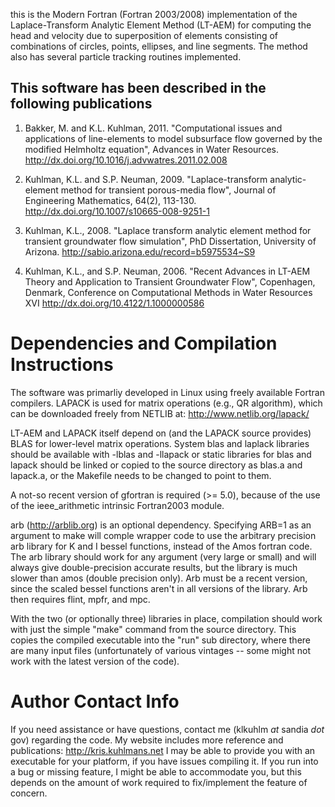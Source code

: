 this is the Modern Fortran (Fortran 2003/2008) implementation of the Laplace-Transform Analytic Element Method (LT-AEM) for computing the head and velocity due to superposition of elements consisting of combinations of circles, points, ellipses, and line segments. The method also has several particle tracking routines implemented.

This software has been described in the following publications
----------------------------------------------------------
1) Bakker, M. and K.L. Kuhlman, 2011. "Computational issues and applications of line-elements to model subsurface flow governed by the modified Helmholtz equation", Advances in Water Resources. http://dx.doi.org/10.1016/j.advwatres.2011.02.008

2) Kuhlman, K.L. and S.P. Neuman, 2009. "Laplace-transform analytic-element method for transient porous-media flow", Journal of Engineering Mathematics, 64(2), 113-130. http://dx.doi.org/10.1007/s10665-008-9251-1

3) Kuhlman, K.L., 2008. "Laplace transform analytic element method for transient groundwater flow simulation", PhD Dissertation, University of Arizona. http://sabio.arizona.edu/record=b5975534~S9

4) Kuhlman, K.L., and S.P. Neuman, 2006. "Recent Advances in LT-AEM Theory and Application to Transient Groundwater Flow", Copenhagen, Denmark, Conference on Computational Methods in Water Resources XVI http://dx.doi.org/10.4122/1.1000000586

Dependencies and Compilation Instructions
============================================================
The software was primarliy developed in Linux using freely available Fortran compilers.  LAPACK is used for matrix operations (e.g., QR algorithm), which can be downloaded freely from NETLIB at: http://www.netlib.org/lapack/

LT-AEM and LAPACK itself depend on (and the LAPACK source provides) BLAS for lower-level matrix operations.  System blas and laplack libraries should be available with -lblas and -llapack or static libraries for blas and lapack should be linked or copied to the source directory as blas.a and lapack.a, or the Makefile needs to be changed to point to them.

A not-so recent version of gfortran is required (>= 5.0), because of the use of the ieee_arithmetic intrinsic Fortran2003 module.

arb (http://arblib.org) is an optional dependency. Specifying ARB=1 as an argument to make will comple wrapper code to use the arbitrary precision arb library for K and I bessel functions, instead of the Amos fortran code. The arb library should work for any argument (very large or small) and will always give double-precision accurate results, but the library is much slower than amos (double precision only). Arb must be a recent version, since the scaled bessel functions aren't in all versions of the library. Arb then requires flint, mpfr, and mpc.

With the two (or optionally three) libraries in place, compilation should work with just the simple "make" command from the source directory.  This copies the compiled executable into the "run" sub directory, where there are many input files (unfortunately of various vintages -- some might not work with the latest version of the code).


Author Contact Info
============================================================ 
If you need assistance or have questions, contact me (klkuhlm _at_ sandia _dot_ gov) regarding the code. My website includes more reference and publications: http://kris.kuhlmans.net  I may be able to provide you with an executable for your platform, if you have issues compiling it.  If you run into a bug or missing feature, I might be able to accommodate you, but this depends on the amount of work required to fix/implement the feature of concern.
